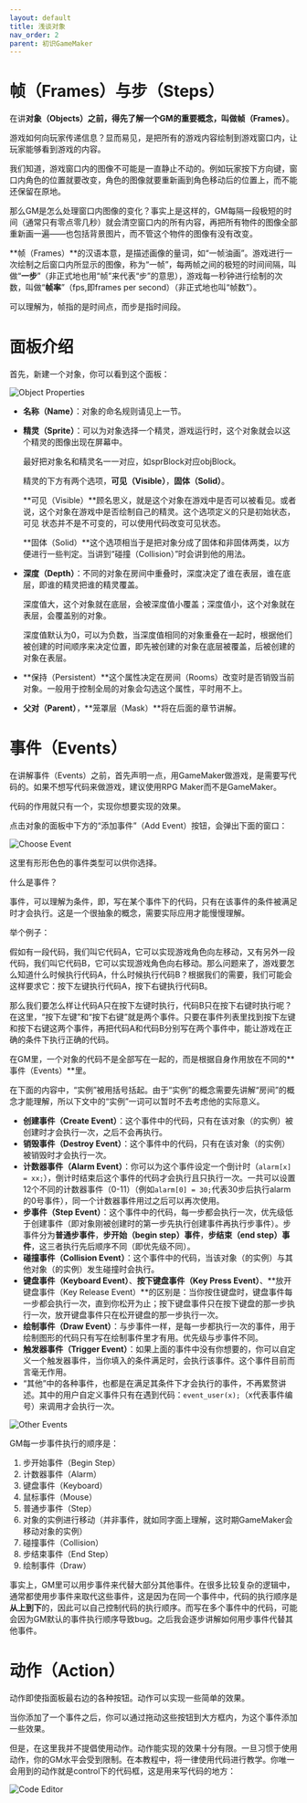 ```yaml
---
layout: default
title: 浅谈对象
nav_order: 2
parent: 初识GameMaker
---
```

# 帧（Frames）与步（Steps）

在讲**对象（Objects）**之前，得先了解一个GM的重要概念，叫做**帧（Frames）**。

游戏如何向玩家传递信息？显而易见，是把所有的游戏内容绘制到游戏窗口内，让玩家能够看到游戏的内容。

我们知道，游戏窗口内的图像不可能是一直静止不动的。例如玩家按下方向键，窗口内角色的位置就要改变，角色的图像就要重新画到角色移动后的位置上，而不能还保留在原地。

那么GM是怎么处理窗口内图像的变化？事实上是这样的，GM每隔一段极短的时间（通常只有零点零几秒）就会清空窗口内的所有内容，再把所有物件的图像全部重新画一遍——也包括背景图片，而不管这个物件的图像有没有改变。

**帧（Frames）**的汉语本意，是描述画像的量词，如“一帧油画”。游戏进行一次绘制之后窗口内所显示的图像，称为“一帧”，每两帧之间的极短的时间间隔，叫做“**一步**”（非正式地也用“帧”来代表“步”的意思），游戏每一秒钟进行绘制的次数，叫做“**帧率**”（fps,即frames per second）（非正式地也叫“帧数”）。

可以理解为，帧指的是时间点，而步是指时间段。

# 面板介绍

首先，新建一个对象，你可以看到这个面板：

![Object Properties](/assets/images/start/object_properties.png)

* **名称（Name）**：对象的命名规则请见上一节。
* **精灵（Sprite）**：可以为对象选择一个精灵，游戏运行时，这个对象就会以这个精灵的图像出现在屏幕中。

    最好把对象名和精灵名一一对应，如sprBlock对应objBlock。

    精灵的下方有两个选项，**可见（Visible）**，**固体（Solid）**。

    **可见（Visible）**顾名思义，就是这个对象在游戏中是否可以被看见。或者说，这个对象在游戏中是否绘制自己的精灵。这个选项定义的只是初始状态，可见 状态并不是不可变的，可以使用代码改变可见状态。

    **固体（Solid）**这个选项相当于是把对象分成了固体和非固体两类，以方便进行一些判定。当讲到“碰撞（Collision）”时会讲到他的用法。

* **深度（Depth）**：不同的对象在房间中重叠时，深度决定了谁在表层，谁在底层，即谁的精灵把谁的精灵覆盖。

    深度值大，这个对象就在底层，会被深度值小覆盖；深度值小，这个对象就在表层，会覆盖别的对象。

    深度值默认为0，可以为负数，当深度值相同的对象重叠在一起时，根据他们被创建的时间顺序来决定位置，即先被创建的对象在底层被覆盖，后被创建的对象在表层。

* **保持（Persistent）**这个属性决定在房间（Rooms）改变时是否销毁当前对象。一般用于控制全局的对象会勾选这个属性，平时用不上。
* **父对（Parent）**，**笼罩层（Mask）**将在后面的章节讲解。

# 事件（Events）

在讲解事件（Events）之前，首先声明一点，用GameMaker做游戏，是需要写代码的。如果不想写代码来做游戏，建议使用RPG Maker而不是GameMaker。

代码的作用就只有一个，实现你想要实现的效果。

点击对象的面板中下方的“添加事件”（Add Event）按钮，会弹出下面的窗口：

![Choose Event](/assets/images/start/choose_event.png)

这里有形形色色的事件类型可以供你选择。

什么是事件？

事件，可以理解为条件，即，写在某个事件下的代码，只有在该事件的条件被满足时才会执行。这是一个很抽象的概念，需要实际应用才能慢慢理解。

举个例子：

假如有一段代码，我们叫它代码A，它可以实现游戏角色向左移动，又有另外一段代码，我们叫它代码B，它可以实现游戏角色向右移动。那么问题来了，游戏要怎么知道什么时候执行代码A，什么时候执行代码B？根据我们的需要，我们可能会这样要求它：按下左键执行代码A，按下右键执行代码B。

那么我们要怎么样让代码A只在按下左键时执行，代码B只在按下右键时执行呢？在这里，“按下左键”和“按下右键”就是两个事件。只要在事件列表里找到按下左键和按下右键这两个事件，再把代码A和代码B分别写在两个事件中，能让游戏在正确的条件下执行正确的代码。

在GM里，一个对象的代码不是全部写在一起的，而是根据自身作用放在不同的**事件（Events）**里。

在下面的内容中，“实例”被用括号括起。由于“实例”的概念需要先讲解“房间”的概念才能理解，所以下文中的“实例”一词可以暂时不去考虑他的实际意义。

* **创建事件（Create Event）**：这个事件中的代码，只有在该对象（的实例）被创建时才会执行一次，之后不会再执行。
* **销毁事件（Destroy Event）**：这个事件中的代码，只有在该对象（的实例）被销毁时才会执行一次。
* **计数器事件（Alarm Event）**：你可以为这个事件设定一个倒计时（`alarm[x] = xx;`），倒计时结束后这个事件的代码才会执行且只执行一次。一共可以设置12个不同的计数器事件（0-11）（例如`alarm[0] = 30;`代表30步后执行alarm的0号事件），同一个计数器事件用过之后可以再次使用。
* **步事件（Step Event）**：这个事件中的代码，每一步都会执行一次，优先级低于创建事件（即对象刚被创建时的第一步先执行创建事件再执行步事件）。步事件分为**普通步事件**，**步开始（begin step）事件**，**步结束（end step）事件**，这三者执行先后顺序不同（即优先级不同）。
* **碰撞事件（Collision Event）**：这个事件中的代码，当该对象（的实例）与其他对象（的实例）发生碰撞时会执行。
* **键盘事件（Keyboard Event）**、**按下键盘事件（Key Press Event）**、**放开键盘事件（Key Release Event）**的区别是：当你按住键盘时，键盘事件每一步都会执行一次，直到你松开为止；按下键盘事件只在按下键盘的那一步执行一次，放开键盘事件只在松开键盘的那一步执行一次。
* **绘制事件（Draw Event）**：与步事件一样，是每一步都执行一次的事件，用于绘制图形的代码只有写在绘制事件里才有用。优先级与步事件不同。
* **触发器事件（Trigger Event）**：如果上面的事件中没有你想要的，你可以自定义一个触发器事件，当你填入的条件满足时，会执行该事件。这个事件目前而言毫无作用。
* “其他”中的各种事件，也都是在满足其条件下才会执行的事件，不再累赘讲述。其中的用户自定义事件只有在遇到代码：`event_user(x);`（x代表事件编号）来调用才会执行一次。

![Other Events](/assets/images/start/other_events.png)

GM每一步事件执行的顺序是：

1. 步开始事件（Begin Step）
2. 计数器事件（Alarm）
3. 键盘事件（Keyboard）
4. 鼠标事件（Mouse）
5. 普通步事件（Step）
6. 对象的实例进行移动（并非事件，就如同字面上理解，这时期GameMaker会移动对象的实例）
7. 碰撞事件（Collision）
8. 步结束事件（End Step）
9. 绘制事件（Draw）

事实上，GM里可以用步事件来代替大部分其他事件。在很多比较复杂的逻辑中，通常都使用步事件来取代这些事件，这是因为在同一个事件中，代码的执行顺序是**从上到下**的，因此可以自己控制代码的执行顺序。而写在多个事件中的代码，可能会因为GM默认的事件执行顺序导致bug。之后我会逐步讲解如何用步事件代替其他事件。

# 动作（Action）

动作即使指面板最右边的各种按钮。动作可以实现一些简单的效果。

当你添加了一个事件之后，你可以通过拖动这些按钮到大方框内，为这个事件添加一些效果。

但是，在这里我并不提倡使用动作。动作能实现的效果十分有限。一旦习惯于使用动作，你的GM水平会受到限制。在本教程中，将一律使用代码进行教学。你唯一会用到的动作就是control下的代码框，这是用来写代码的地方：

![Code Editor](/assets/images/start/code_editor.png)

